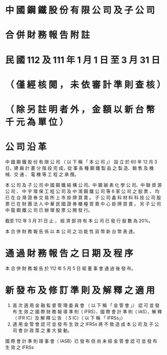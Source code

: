 # 中 國 鋼 鐵 股 份 有 限 公 司 及 子 公 司

# 合 併 財 務 報 告 附 註

# 民 國 112 及 111 年 1 月 1 日 至 3 月 31 日

# （ 僅 經 核 閱 ， 未 依 審 計 準 則 查 核 ）

# （ 除 另 註 明 者 外 ， 金 額 以 新 台 幣 千 元 為 單 位 ）

# 公 司 沿 革

中 國 鋼 鐵 股 份 有 限 公 司 （ 以 下 稱 「 本 公 司 」） 設 立 於 60 年 12 月 3 日，建 廠 計 畫 分 階 段 完 成，從 事 各 種 鋼 鐵 製 品 之 製 造、銷 售 及 機 械、交 通 、 電 機 等 工 程 之 承 攬。

本 公 司 及 子 公 司 中 國 鋼 鐵 結 構 公 司、中 鋼 碳 素 化 學 公 司、中 聯 資 源 公 司 、 中 宇 環 保 工 程 公 司 及 中 鴻 鋼 鐵 公 司 等 6 家 公 司 之 股 票 ， 均 已 在 台 灣 證 券 交 易 所 上 市 掛 牌 買 賣 。 子 公 司 鑫 科 材 料 科 技 公 司 股 票 已 在 財 團 法 人 中 華 民 國 證 券 櫃 檯 買 賣 中 心 掛 牌 買 賣 。 另 子 公 司 中 龍 鋼 鐵 公 司 已 辦 理 股 票 公 開 發 行。

截至 112 年 3 月 31 日 止 ， 經 濟 部 持 有 本 公 司 已 發 行 股 數 為 20%。

本 合 併 財 務 報 告 係 以 本 公 司 之 功 能 性 貨 幣 新 台 幣 表 達。

# 通 過 財 務 報 告 之 日 期 及 程 序

本 合 併 財 務 報 告 於 112 年 5 月 5 日 經 董 事 會 通 過 後 發 布。

# 新 發 布 及 修 訂 準 則 及 解 釋 之 適 用

1. 首 次 適 用 金 融 監 督 管 理 委 員 會 （ 以 下 稱 「 金 管 會 」） 認 可 並 發 布 生 效 之 國 際 財 務 報 導 準 則（ IFRS）、國 際 會 計 準 則（ IAS）、解 釋（ IFR IC）及 解 釋 公 告 （ S IC）（ 以 下 稱 「 IFRSs」）
2. 適 用 金 管 會 認 可 並 發 布 生 效 之 IFRSs 將 不 致 造 成 本 公 司 及 子 公 司 會 計 政 策 之 重 大 變 動。

國 際 會 計 準 則 理 事 會（ IASB）已 發 布 但 尚 未 經 金 管 會 認 可 並 發 布 生 效 之 IFRSs